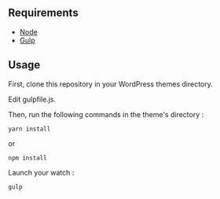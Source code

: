## Requirements

* [Node](https://nodejs.org/)
* [Gulp](https://gulpjs.com/docs/en/getting-started/quick-start)

## Usage

First, clone this repository in your WordPress themes directory.

Edit gulpfile.js.

Then, run the following commands in the theme's directory :

	yarn install 
or 

	npm install

Launch your watch :

	gulp
